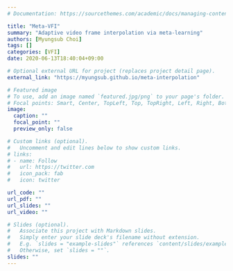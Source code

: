 ```yaml
---
# Documentation: https://sourcethemes.com/academic/docs/managing-content/

title: "Meta-VFI"
summary: "Adaptive video frame interpolation via meta-learning"
authors: [Myungsub Choi]
tags: []
categories: [VFI]
date: 2020-06-13T18:40:04+09:00

# Optional external URL for project (replaces project detail page).
external_link: "https://myungsub.github.io/meta-interpolation"

# Featured image
# To use, add an image named `featured.jpg/png` to your page's folder.
# Focal points: Smart, Center, TopLeft, Top, TopRight, Left, Right, BottomLeft, Bottom, BottomRight.
image:
  caption: ""
  focal_point: ""
  preview_only: false

# Custom links (optional).
#   Uncomment and edit lines below to show custom links.
# links:
# - name: Follow
#   url: https://twitter.com
#   icon_pack: fab
#   icon: twitter

url_code: ""
url_pdf: ""
url_slides: ""
url_video: ""

# Slides (optional).
#   Associate this project with Markdown slides.
#   Simply enter your slide deck's filename without extension.
#   E.g. `slides = "example-slides"` references `content/slides/example-slides.md`.
#   Otherwise, set `slides = ""`.
slides: ""
---
```

